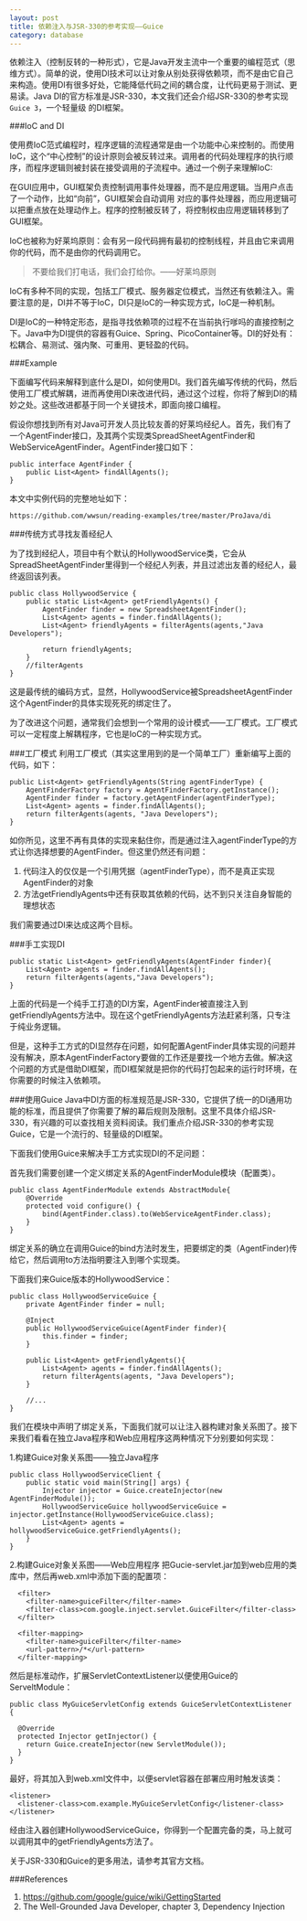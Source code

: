```yaml
---
layout: post
title: 依赖注入与JSR-330的参考实现——Guice
category: database
---
```


依赖注入（控制反转的一种形式），它是Java开发主流中一个重要的编程范式（思维方式）。简单的说，使用DI技术可以让对象从别处获得依赖项，而不是由它自己来构造。使用DI有很多好处，它能降低代码之间的耦合度，让代码更易于测试、更易读。Java DI的官方标准是JSR-330，本文我们还会介绍JSR-330的参考实现`Guice 3`，一个轻量级 的DI框架。
<!--more-->

###IoC and DI

使用费IoC范式编程时，程序逻辑的流程通常是由一个功能中心来控制的。而使用IoC，这个“中心控制”的设计原则会被反转过来。调用者的代码处理程序的执行顺序，而程序逻辑则被封装在接受调用的子流程中。通过一个例子来理解IoC:

在GUI应用中，GUI框架负责控制调用事件处理器，而不是应用逻辑。当用户点击了一个动作，比如“向前”，GUI框架会自动调用 对应的事件处理器，而应用逻辑可以把重点放在处理动作上。程序的控制被反转了，将控制权由应用逻辑转移到了GUI框架。

IoC也被称为好莱坞原则：会有另一段代码拥有最初的控制线程，并且由它来调用你的代码，而不是由你的代码调用它。

> 不要给我们打电话，我们会打给你。——好莱坞原则

IoC有多种不同的实现，包括工厂模式、服务器定位模式，当然还有依赖注入。需要注意的是，DI并不等于IoC，DI只是IoC的一种实现方式，IoC是一种机制。

DI是IoC的一种特定形态，是指寻找依赖项的过程不在当前执行嗲吗的直接控制之下。Java中为DI提供的容器有Guice、Spring、PicoContainer等。DI的好处有：松耦合、易测试、强内聚、可重用、更轻盈的代码。

###Example

下面编写代码来解释到底什么是DI，如何使用DI。我们首先编写传统的代码，然后使用工厂模式解耦，进而再使用DI来改进代码，通过这个过程，你将了解到DI的精妙之处。这些改进都基于同一个关键技术，即面向接口编程。

假设你想找到所有对Java可开发人员比较友善的好莱坞经纪人。首先，我们有了一个AgentFinder接口，及其两个实现类SpreadSheetAgentFinder和WebServiceAgentFinder。AgentFinder接口如下：

	public interface AgentFinder {
	    public List<Agent> findAllAgents();
	}

本文中实例代码的完整地址如下：

	https://github.com/wwsun/reading-examples/tree/master/ProJava/di

###传统方式寻找友善经纪人

为了找到经纪人，项目中有个默认的HollywoodService类，它会从SpreadSheetAgentFinder里得到一个经纪人列表，并且过滤出友善的经纪人，最终返回该列表。

	public class HollywoodService {
	    public static List<Agent> getFriendlyAgents() {
	        AgentFinder finder = new SpreadsheetAgentFinder();
	        List<Agent> agents = finder.findAllAgents();
	        List<Agent> friendlyAgents = filterAgents(agents,"Java Developers");
	
	        return friendlyAgents;
	    }
		//filterAgents
	}

这是最传统的编码方式，显然，HollywoodService被SpreadsheetAgentFinder这个AgentFinder的具体实现死死的绑定住了。

为了改进这个问题，通常我们会想到一个常用的设计模式——工厂模式。工厂模式可以一定程度上解耦程序，它也是IoC的一种实现方式。

###工厂模式
利用工厂模式（其实这里用到的是一个简单工厂）重新编写上面的代码，如下：

    public List<Agent> getFriendlyAgents(String agentFinderType) {
        AgentFinderFactory factory = AgentFinderFactory.getInstance();
        AgentFinder finder = factory.getAgentFinder(agentFinderType);
        List<Agent> agents = finder.findAllAgents();
        return filterAgents(agents, "Java Developers");
    }

如你所见，这里不再有具体的实现来黏住你，而是通过注入agentFinderType的方式让你选择想要的AgentFinder。但这里仍然还有问题：

1. 代码注入的仅仅是一个引用凭据（agentFinderType），而不是真正实现AgentFinder的对象
2. 方法getFriendlyAgents中还有获取其依赖的代码，达不到只关注自身智能的理想状态

我们需要通过DI来达成这两个目标。

###手工实现DI

    public static List<Agent> getFriendlyAgents(AgentFinder finder){
        List<Agent> agents = finder.findAllAgents();
        return filterAgents(agents,"Java Developers");
    }

上面的代码是一个纯手工打造的DI方案，AgentFinder被直接注入到getFriendlyAgents方法中。现在这个getFriendlyAgents方法赶紧利落，只专注于纯业务逻辑。

但是，这种手工方式的DI显然存在问题，如何配置AgentFinder具体实现的问题并没有解决，原本AgentFinderFactory要做的工作还是要找一个地方去做。解决这个问题的方式是借助DI框架，而DI框架就是把你的代码打包起来的运行时环境，在你需要的时候注入依赖项。

###使用Guice
Java中DI方面的标准规范是JSR-330，它提供了统一的DI通用功能的标准，而且提供了你需要了解的幕后规则及限制。这里不具体介绍JSR-330，有兴趣的可以查找相关资料阅读。我们重点介绍JSR-330的参考实现Guice，它是一个流行的、轻量级的DI框架。

下面我们使用Guice来解决手工方式实现DI的不足问题：

首先我们需要创建一个定义绑定关系的AgentFinderModule模块（配置类）。

	public class AgentFinderModule extends AbstractModule{
	    @Override
	    protected void configure() {
	        bind(AgentFinder.class).to(WebServiceAgentFinder.class);
	    }
	}

绑定关系的确立在调用Guice的bind方法时发生，把要绑定的类（AgentFinder)传给它，然后调用to方法指明要注入到哪个实现类。

下面我们来Guice版本的HollywoodService：

	public class HollywoodServiceGuice {
	    private AgentFinder finder = null;
	
	    @Inject
	    public HollywoodServiceGuice(AgentFinder finder){
	        this.finder = finder;
	    }
	
	    public List<Agent> getFriendlyAgents(){
	        List<Agent> agents = finder.findAllAgents();
	        return filterAgents(agents, "Java Developers");
	    }
	
		//...
	}

我们在模块中声明了绑定关系，下面我们就可以让注入器构建对象关系图了。接下来我们看看在独立Java程序和Web应用程序这两种情况下分别要如何实现：

1.构建Guice对象关系图——独立Java程序

	public class HollywoodServiceClient {
	    public static void main(String[] args) {
	        Injector injector = Guice.createInjector(new AgentFinderModule());
	        HollywoodServiceGuice hollywoodServiceGuice = injector.getInstance(HollywoodServiceGuice.class);
	        List<Agent> agents = hollywoodServiceGuice.getFriendlyAgents();
	    }
	}


2.构建Guice对象关系图——Web应用程序
把Gucie-servlet.jar加到web应用的类库中，然后再web.xml中添加下面的配置项：

	  <filter>
	    <filter-name>guiceFilter</filter-name>
	    <filter-class>com.google.inject.servlet.GuiceFilter</filter-class>
	  </filter>
	
	  <filter-mapping>
	    <filter-name>guiceFilter</filter-name>
	    <url-pattern>/*</url-pattern>
	  </filter-mapping>

然后是标准动作，扩展ServletContextListener以便使用Guice的ServeltModule：
	
	public class MyGuiceServletConfig extends GuiceServletContextListener {
	
	  @Override
	  protected Injector getInjector() {
	    return Guice.createInjector(new ServletModule());
	  }
	}

最好，将其加入到web.xml文件中，以便servlet容器在部署应用时触发该类：

	<listener>
	  <listener-class>com.example.MyGuiceServletConfig</listener-class>
	</listener>

经由注入器创建HollywoodServiceGuice，你得到一个配置完备的类，马上就可以调用其中的getFriendlyAgents方法了。

关于JSR-330和Guice的更多用法，请参考其官方文档。

###References
1. https://github.com/google/guice/wiki/GettingStarted
2. The Well-Grounded Java Developer, chapter 3, Dependency Injection